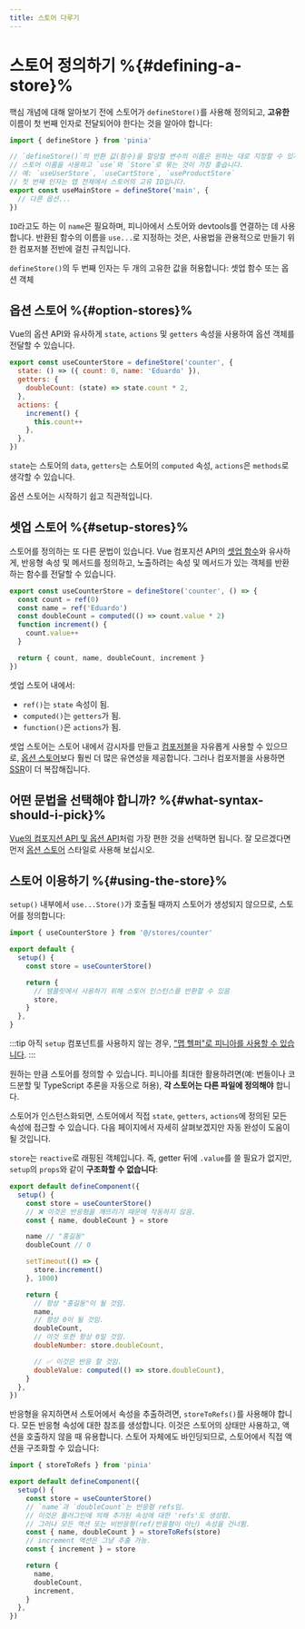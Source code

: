 ```yaml
---
title: 스토어 다루기
---
```


# 스토어 정의하기 %{#defining-a-store}%

핵심 개념에 대해 알아보기 전에 스토어가 `defineStore()`를 사용해 정의되고,
**고유한** 이름이 첫 번째 인자로 전달되어야 한다는 것을 알아야 합니다:

```js
import { defineStore } from 'pinia'

// `defineStore()`의 반환 값(함수)을 할당할 변수의 이름은 원하는 대로 지정할 수 있지만,
// 스토어 이름을 사용하고 `use`와 `Store`로 묶는 것이 가장 좋습니다.
// 예: `useUserStore`, `useCartStore`, `useProductStore`
// 첫 번째 인자는 앱 전체에서 스토어의 고유 ID입니다.
export const useMainStore = defineStore('main', {
  // 다른 옵션...
})
```

`ID`라고도 하는 이 `name`은 필요하며,
피니아에서 스토어와 devtools를 연결하는 데 사용합니다.
반환된 함수의 이름을 `use...`로 지정하는 것은,
사용법을 관용적으로 만들기 위한 컴포저블 전반에 걸친 규칙입니다.

`defineStore()`의 두 번째 인자는 두 개의 고유한 값을 허용합니다: 셋업 함수 또는 옵션 객체

## 옵션 스토어 %{#option-stores}%

Vue의 옵션 API와 유사하게 `state`, `actions` 및 `getters` 속성을 사용하여 옵션 객체를 전달할 수 있습니다.

```js {2-10}
export const useCounterStore = defineStore('counter', {
  state: () => ({ count: 0, name: 'Eduardo' }),
  getters: {
    doubleCount: (state) => state.count * 2,
  },
  actions: {
    increment() {
      this.count++
    },
  },
})
```

`state`는 스토어의 `data`, `getters`는 스토어의 `computed` 속성, `actions`은 `methods`로 생각할 수 있습니다.

옵션 스토어는 시작하기 쉽고 직관적입니다.

## 셋업 스토어 %{#setup-stores}%

스토어를 정의하는 또 다른 문법이 있습니다.
Vue 컴포지션 API의 [셋업 함수](https://vuejs.kr/api/composition-api-setup.html)와 유사하게,
반응형 속성 및 메서드를 정의하고,
노출하려는 속성 및 메서드가 있는 객체를 반환하는 함수를 전달할 수 있습니다.

```js
export const useCounterStore = defineStore('counter', () => {
  const count = ref(0)
  const name = ref('Eduardo')
  const doubleCount = computed(() => count.value * 2)
  function increment() {
    count.value++
  }

  return { count, name, doubleCount, increment }
})
```

셋업 스토어 내에서:

- `ref()`는 `state` 속성이 됨.
- `computed()`는 `getters`가 됨.
- `function()`은 `actions`가 됨.


셋업 스토어는 스토어 내에서 감시자를 만들고 [컴포저블](https://vuejs.kr/guide/reusability/composables.html#composables)을 자유롭게 사용할 수 있으므로,
[옵션 스토어](#option-stores)보다 훨씬 더 많은 유연성을 제공합니다.
그러나 컴포저블을 사용하면 [SSR](/guide/cookbook/composables.md)이 더 복잡해집니다.

## 어떤 문법을 선택해야 합니까? %{#what-syntax-should-i-pick}%

[Vue의 컴포지션 API 및 옵션 API](https://vuejs.kr/guide/introduction.html#which-to-choose)처럼 가장 편한 것을 선택하면 됩니다.
잘 모르겠다면 먼저 [옵션 스토어](#option-stores) 스타일로 사용해 보십시오.

## 스토어 이용하기 %{#using-the-store}%

`setup()` 내부에서 `use...Store()`가 호출될 때까지 스토어가 생성되지 않으므로, 스토어를 정의합니다:

```js
import { useCounterStore } from '@/stores/counter'

export default {
  setup() {
    const store = useCounterStore()

    return {
      // 템플릿에서 사용하기 위해 스토어 인스턴스를 반환할 수 있음
      store,
    }
  },
}
```

:::tip
아직 `setup` 컴포넌트를 사용하지 않는 경우,
["맵 헬퍼"로 피니아를 사용할 수 있습니다](/guide/cookbook/options-api.md).
:::

원하는 만큼 스토어를 정의할 수 있습니다.
피니아를 최대한 활용하려면(예: 번들이나 코드분할 및 TypeScript 추론을 자동으로 허용),
**각 스토어는 다른 파일에 정의해야** 합니다.

스토어가 인스턴스화되면,
스토어에서 직접 `state`, `getters`, `actions`에 정의된 모든 속성에 접근할 수 있습니다.
다음 페이지에서 자세히 살펴보겠지만 자동 완성이 도움이 될 것입니다.

`store`는 `reactive`로 래핑된 객체입니다.
즉, getter 뒤에 `.value`를 쓸 필요가 없지만,
`setup`의 `props`와 같이 **구조화할 수 없습니다**:

```js
export default defineComponent({
  setup() {
    const store = useCounterStore()
    // ❌ 이것은 반응형을 깨뜨리기 때문에 작동하지 않음.
    const { name, doubleCount } = store

    name // "홍길동"
    doubleCount // 0

    setTimeout(() => {
      store.increment()
    }, 1000)

    return {
      // 항상 "홍길동"이 될 것임.
      name,
      // 항상 0이 될 것임.
      doubleCount,
      // 이것 또한 항상 0일 것임.
      doubleNumber: store.doubleCount,

      // ✅ 이것은 반응 할 것임.
      doubleValue: computed(() => store.doubleCount),
    }
  },
})
```

반응형을 유지하면서 스토어에서 속성을 추출하려면, `storeToRefs()`를 사용해야 합니다.
모든 반응형 속성에 대한 참조를 생성합니다.
이것은 스토어의 상태만 사용하고, 액션을 호출하지 않을 때 유용합니다.
스토어 자체에도 바인딩되므로, 스토어에서 직접 액션을 구조화할 수 있습니다:

```js
import { storeToRefs } from 'pinia'

export default defineComponent({
  setup() {
    const store = useCounterStore()
    // `name`과 `doubleCount`는 반응형 refs임.
    // 이것은 플러그인에 의해 추가된 속성에 대한 'refs'도 생성함.
    // 그러나 모든 액션 또는 비반응형(ref/반응형이 아닌) 속성을 건너뜀.
    const { name, doubleCount } = storeToRefs(store)
    // increment 액션은 그냥 추출 가능.
    const { increment } = store

    return {
      name,
      doubleCount,
      increment,
    }
  },
})
```

